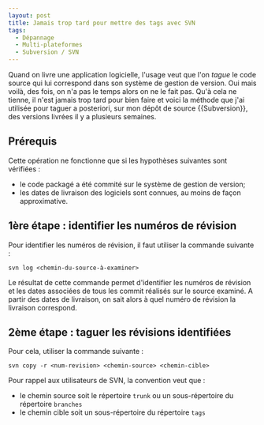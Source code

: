 ```yaml
---
layout: post
title: Jamais trop tard pour mettre des tags avec SVN
tags:
  - Dépannage
  - Multi-plateformes
  - Subversion / SVN
---
```


Quand on livre une application logicielle, l'usage veut que l'on _tague_ le code
source qui lui correspond dans son système de gestion de version. Oui mais
voilà, des fois, on n'a pas le temps alors on ne le fait pas. Qu'à cela ne
tienne, il n'est jamais trop tard pour bien faire et voici la méthode que j'ai
utilisée pour taguer a posteriori, sur mon dépôt de source {{Subversion}}, des
versions livrées il y a plusieurs semaines.

## Prérequis

Cette opération ne fonctionne que si les hypothèses suivantes sont vérifiées :

- le code packagé a été commité sur le système de gestion de version;
- les dates de livraison des logiciels sont connues, au moins de façon
  approximative.

## 1ère étape : identifier les numéros de révision

Pour identifier les numéros de révision, il faut utiliser la commande suivante :

```
svn log <chemin-du-source-à-examiner>
```

Le résultat de cette commande permet d'identifier les numéros de révision et les
dates associées de tous les commit réalisés sur le source examiné. A partir des
dates de livraison, on sait alors à quel numéro de révision la livraison
correspond.

## 2ème étape : taguer les révisions identifiées

Pour cela, utiliser la commande suivante :

```
svn copy -r <num-revision> <chemin-source> <chemin-cible>
```

Pour rappel aux utilisateurs de SVN, la convention veut que :

- le chemin source soit le répertoire `trunk` ou un sous-répertoire du
  répertoire `branches`
- le chemin cible soit un sous-répertoire du répertoire `tags`
